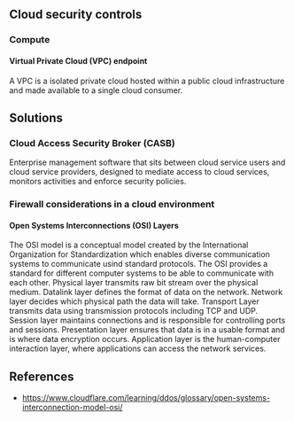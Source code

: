 ## Cloud security controls
### Compute
#### Virtual Private Cloud (VPC) endpoint
A VPC is a isolated private cloud hosted within a public cloud infrastructure and made available to a single cloud consumer.

## Solutions
### Cloud Access Security Broker (CASB)
Enterprise management software that sits between cloud service users and cloud service providers, designed to mediate access to cloud services, monitors activities and enforce security policies.
### Firewall considerations in a cloud environment
#### Open Systems Interconnections (OSI) Layers
The OSI model is a conceptual model created by the International Organization for Standardization which enables diverse communication systems to communicate usind standard protocols. The OSI provides a standard for different computer systems to be able to communicate with each other. Physical layer transmits raw bit stream over the physical medium. Datalink layer defines the format of data on the network. Network layer decides which physical path the data will take. Transport Layer transmits data using transmission protocols including TCP and UDP. Session layer maintains connections and is responsible for controlling ports and sessions. Presentation layer ensures that data is in a usable format and is where data encryption occurs. Application layer is the human-computer interaction layer, where applications can access the network services.

## References
- https://www.cloudflare.com/learning/ddos/glossary/open-systems-interconnection-model-osi/
